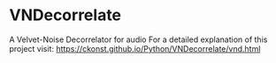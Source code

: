 # VNDecorrelate
A Velvet-Noise Decorrelator for audio
For a detailed explanation of this project visit: https://ckonst.github.io/Python/VNDecorrelate/vnd.html
